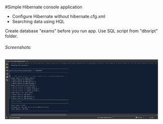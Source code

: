 #Simple Hibernate console application

- Configure Hibernate without hibernate.cfg.xml
- Searching data using HQL

Create database "exams" before you run app. Use SQL script from "dbsript" folder.

<h6>Screenshots:</h6>

 
  
![session1](https://github.com/AlexeyPavlov2/Java-Essentials-Training-EE-JPA-Hibernate/blob/master/HibernateMavenEx2/pics/1.png)
 
